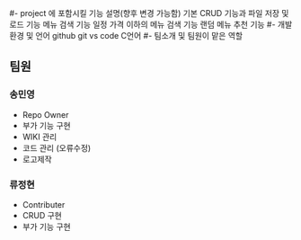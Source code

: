#- project 에 포함시킬 기능 설명(향후 변경 가능함)
기본 CRUD 기능과 파일 저장 및 로드 기능
메뉴 검색 기능
일정 가격 이하의 메뉴 검색 기능
랜덤 메뉴 추천 기능
#- 개발환경 및 언어
github
git
vs code
C언어
#- 팀소개 및 팀원이 맡은 역할

## 팀원
 ### 송민영
  - Repo Owner
  - 부가 기능 구현
  - WIKI 관리
  - 코드 관리 (오류수정) 
  - 로고제작
 ### 류정현
  - Contributer
  - CRUD 구현
  - 부가 기능 구현
